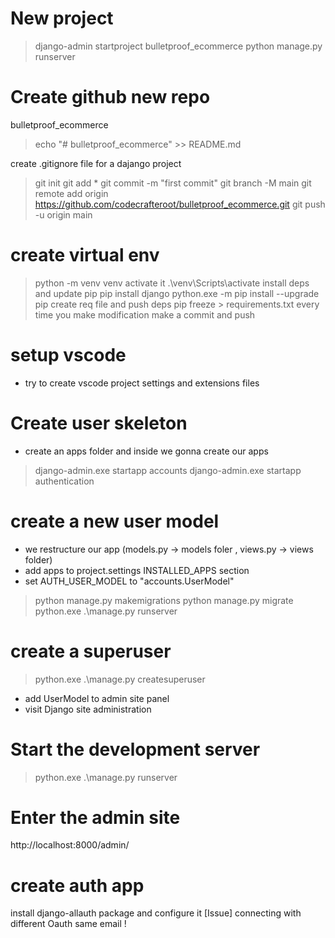 # New project

> django-admin startproject bulletproof_ecommerce
> python manage.py runserver

# Create github new repo

bulletproof_ecommerce

> echo "# bulletproof_ecommerce" >> README.md

create .gitignore file for a dajango project

> git init
> git add \*
> git commit -m "first commit"
> git branch -M main
> git remote add origin https://github.com/codecrafteroot/bulletproof_ecommerce.git
> git push -u origin main

# create virtual env

> python -m venv venv
> activate it
> .\venv\Scripts\activate
> install deps and update pip
> pip install django
> python.exe -m pip install --upgrade pip
> create req file and push deps
> pip freeze > requirements.txt
> every time you make modification make a commit and push

# setup vscode

- try to create vscode project settings and extensions files

# Create user skeleton

- create an apps folder and inside we gonna create our apps

> django-admin.exe startapp accounts
> django-admin.exe startapp authentication

# create a new user model

- we restructure our app (models.py -> models foler , views.py -> views folder)
- add apps to project.settings INSTALLED_APPS section
- set AUTH_USER_MODEL to "accounts.UserModel"

> python manage.py makemigrations
> python manage.py migrate
> python.exe .\manage.py runserver

# create a superuser

> python.exe .\manage.py createsuperuser

- add UserModel to admin site panel
- visit Django site administration

# Start the development server

> python.exe .\manage.py runserver

# Enter the admin site

http://localhost:8000/admin/

# create auth app

install django-allauth package and configure it
[Issue] connecting with different Oauth same email !
